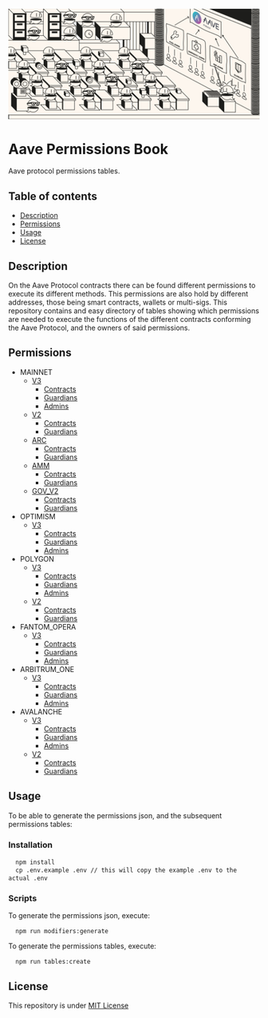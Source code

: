 
![Aave Permissions Book](./permissions_banner.jpg)
# Aave Permissions Book

Aave protocol permissions tables.

## Table of contents
- [Description](#Description)
- [Permissions](#Permissions)
- [Usage](#Usage)
- [License](#License)

## Description

On the Aave Protocol contracts there can be found different permissions to execute its different methods. This permissions are also hold by different addresses, those being smart contracts, wallets or multi-sigs.
This repository contains and easy directory of tables showing which permissions are needed to execute the functions of the different contracts conforming the Aave Protocol, and the owners of said permissions.


## Permissions

- MAINNET 
  - [V3](./out/MAINNET-V3.md) 
    - [Contracts](./out/MAINNET-V3.md#contracts) 
    - [Guardians](./out/MAINNET-V3.md#Guardians) 
    - [Admins](./out/MAINNET-V3.md#Admins) 
  - [V2](./out/MAINNET-V2.md) 
    - [Contracts](./out/MAINNET-V2.md#contracts) 
    - [Guardians](./out/MAINNET-V2.md#Guardians) 
  - [ARC](./out/MAINNET-ARC.md) 
    - [Contracts](./out/MAINNET-ARC.md#contracts) 
    - [Guardians](./out/MAINNET-ARC.md#Guardians) 
  - [AMM](./out/MAINNET-AMM.md) 
    - [Contracts](./out/MAINNET-AMM.md#contracts) 
    - [Guardians](./out/MAINNET-AMM.md#Guardians) 
  - [GOV_V2](./out/MAINNET-GOV_V2.md) 
    - [Contracts](./out/MAINNET-GOV_V2.md#contracts) 
    - [Guardians](./out/MAINNET-GOV_V2.md#Guardians) 
- OPTIMISM 
  - [V3](./out/OPTIMISM-V3.md) 
    - [Contracts](./out/OPTIMISM-V3.md#contracts) 
    - [Guardians](./out/OPTIMISM-V3.md#Guardians) 
    - [Admins](./out/OPTIMISM-V3.md#Admins) 
- POLYGON 
  - [V3](./out/POLYGON-V3.md) 
    - [Contracts](./out/POLYGON-V3.md#contracts) 
    - [Guardians](./out/POLYGON-V3.md#Guardians) 
    - [Admins](./out/POLYGON-V3.md#Admins) 
  - [V2](./out/POLYGON-V2.md) 
    - [Contracts](./out/POLYGON-V2.md#contracts) 
    - [Guardians](./out/POLYGON-V2.md#Guardians) 
- FANTOM_OPERA 
  - [V3](./out/FANTOM_OPERA-V3.md) 
    - [Contracts](./out/FANTOM_OPERA-V3.md#contracts) 
    - [Guardians](./out/FANTOM_OPERA-V3.md#Guardians) 
    - [Admins](./out/FANTOM_OPERA-V3.md#Admins) 
- ARBITRUM_ONE 
  - [V3](./out/ARBITRUM_ONE-V3.md) 
    - [Contracts](./out/ARBITRUM_ONE-V3.md#contracts) 
    - [Guardians](./out/ARBITRUM_ONE-V3.md#Guardians) 
    - [Admins](./out/ARBITRUM_ONE-V3.md#Admins) 
- AVALANCHE 
  - [V3](./out/AVALANCHE-V3.md) 
    - [Contracts](./out/AVALANCHE-V3.md#contracts) 
    - [Guardians](./out/AVALANCHE-V3.md#Guardians) 
    - [Admins](./out/AVALANCHE-V3.md#Admins) 
  - [V2](./out/AVALANCHE-V2.md) 
    - [Contracts](./out/AVALANCHE-V2.md#contracts) 
    - [Guardians](./out/AVALANCHE-V2.md#Guardians) 
       
    
## Usage

To be able to generate the permissions json, and the subsequent permissions tables:

### Installation

```
  npm install
  cp .env.example .env // this will copy the example .env to the actual .env
```

### Scripts

To generate the permissions json, execute:
```
  npm run modifiers:generate
```

To generate the permissions tables, execute:
```
  npm run tables:create
```



## License
This repository is under [MIT License](./LICENSE)
